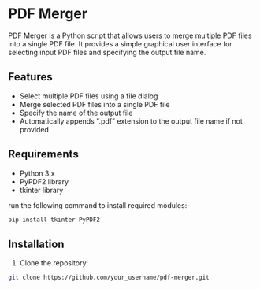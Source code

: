 # PDF Merger

PDF Merger is a Python script that allows users to merge multiple PDF files into a single PDF file. It provides a simple graphical user interface for selecting input PDF files and specifying the output file name.

## Features

- Select multiple PDF files using a file dialog
- Merge selected PDF files into a single PDF file
- Specify the name of the output file
- Automatically appends ".pdf" extension to the output file name if not provided

## Requirements

- Python 3.x
- PyPDF2 library
- tkinter library

run the following command to install required modules:-
```bash
pip install tkinter PyPDF2
```

## Installation

1. Clone the repository:

```bash
git clone https://github.com/your_username/pdf-merger.git
